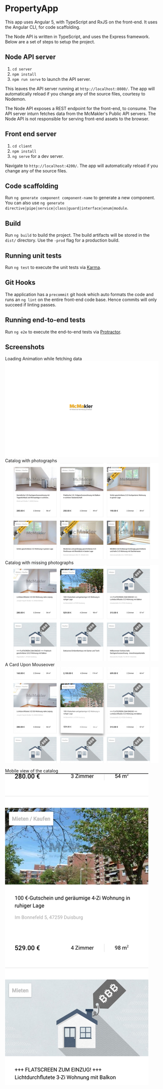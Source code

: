 # PropertyApp

This app uses Angular 5, with TypeScript and RxJS on the front-end.
It uses the Angular CLI, for code scaffolding.

The Node API is written in TypeScript, and uses the Express framework.
Below are a set of steps to setup the project.

## Node API server

1.  `cd server`
2.  `npm install`
3.  `npm run serve` to launch the API server.

This leaves the API server running at `http://localhost:8080/`. The app will automatically reload if you change any of the source files, courtesy to Nodemon.

The Node API exposes a REST endpoint for the front-end, to consume. The API server inturn fetches data from the McMakler's Public API servers. The Node API is not responsible for serving front-end assets to the browser.

## Front end server

1.  `cd client`
2.  `npm install`
3.  `ng serve` for a dev server.

Navigate to `http://localhost:4200/`. The app will automatically reload if you change any of the source files.

## Code scaffolding

Run `ng generate component component-name` to generate a new component. You can also use `ng generate directive|pipe|service|class|guard|interface|enum|module`.

## Build

Run `ng build` to build the project. The build artifacts will be stored in the `dist/` directory. Use the `-prod` flag for a production build.

## Running unit tests

Run `ng test` to execute the unit tests via [Karma](https://karma-runner.github.io).

## Git Hooks

The application has a `precommit` git hook which auto formats the code and runs an `ng lint` on the entire front-end code base. Hence commits will only succeed if linting passes.

## Running end-to-end tests

Run `ng e2e` to execute the end-to-end tests via [Protractor](http://www.protractortest.org/).

## Screenshots

Loading Animation while fetching data
![Screen](https://raw.githubusercontent.com/nikilok/PropertyApp/master/screenshots/loading.png)
Catalog with photographs
![Screen](https://raw.githubusercontent.com/nikilok/PropertyApp/master/screenshots/catalog.png)
Catalog with missing photographs
![Screen](https://raw.githubusercontent.com/nikilok/PropertyApp/master/screenshots/catalog-without-images.png)
A Card Upon Mouseover
![Screen](https://raw.githubusercontent.com/nikilok/PropertyApp/master/screenshots/card-hover-effects.png)

Mobile view of the catalog
![Screen](https://raw.githubusercontent.com/nikilok/PropertyApp/master/screenshots/responsive-view.png)
